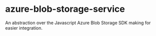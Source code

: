 # azure-blob-storage-service
An abstraction over the Javascript Azure Blob Storage SDK making for easier integration.
